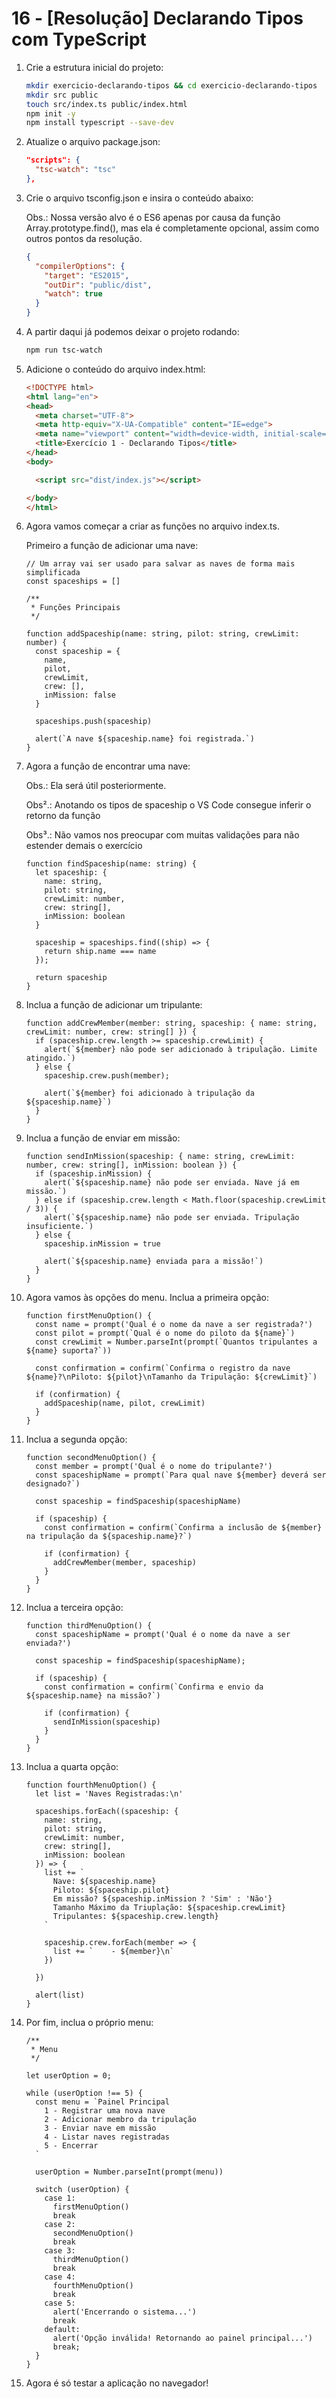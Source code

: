 # 16 - [Resolução] Declarando Tipos com TypeScript

1. Crie a estrutura inicial do projeto:
    
    ```bash
    mkdir exercicio-declarando-tipos && cd exercicio-declarando-tipos
    mkdir src public
    touch src/index.ts public/index.html
    npm init -y
    npm install typescript --save-dev
    ```
    
2. Atualize o arquivo package.json:
    
    ```json
    "scripts": {
      "tsc-watch": "tsc"
    },
    ```
    
3. Crie o arquivo tsconfig.json e insira o conteúdo abaixo:
    
    Obs.: Nossa versão alvo é o ES6 apenas por causa da função Array.prototype.find(), mas ela é completamente opcional, assim como outros pontos da resolução.
    
    ```json
    {
      "compilerOptions": {
        "target": "ES2015",
        "outDir": "public/dist",
        "watch": true
      }
    }
    ```
    
4. A partir daqui já podemos deixar o projeto rodando:
    
    ```bash
    npm run tsc-watch
    ```
    
5. Adicione o conteúdo do arquivo index.html:
    
    ```html
    <!DOCTYPE html>
    <html lang="en">
    <head>
      <meta charset="UTF-8">
      <meta http-equiv="X-UA-Compatible" content="IE=edge">
      <meta name="viewport" content="width=device-width, initial-scale=1.0">
      <title>Exercício 1 - Declarando Tipos</title>
    </head>
    <body>
    
      <script src="dist/index.js"></script>
    
    </body>
    </html>
    ```
    
6. Agora vamos começar a criar as funções no arquivo index.ts.
    
    Primeiro a função de adicionar uma nave:
    
    ```tsx
    // Um array vai ser usado para salvar as naves de forma mais simplificada
    const spaceships = []
    
    /**
     * Funções Principais
     */
    
    function addSpaceship(name: string, pilot: string, crewLimit: number) {
      const spaceship = {
        name,
        pilot,
        crewLimit,
        crew: [],
        inMission: false
      }
    
      spaceships.push(spaceship)
      
      alert(`A nave ${spaceship.name} foi registrada.`)
    }
    ```
    
7. Agora a função de encontrar uma nave:
    
    Obs.: Ela será útil posteriormente.
    
    Obs².: Anotando os tipos de spaceship o VS Code consegue inferir o retorno da função
    
    Obs³.: Não vamos nos preocupar com muitas validações para não estender demais o exercício
    
    ```tsx
    function findSpaceship(name: string) {
      let spaceship: {
        name: string,
        pilot: string,
        crewLimit: number,
        crew: string[],
        inMission: boolean
      }
      
      spaceship = spaceships.find((ship) => {
        return ship.name === name
      });
      
      return spaceship
    }
    ```
    
8. Inclua a função de adicionar um tripulante:
    
    ```tsx
    function addCrewMember(member: string, spaceship: { name: string, crewLimit: number, crew: string[] }) {
      if (spaceship.crew.length >= spaceship.crewLimit) {
        alert(`${member} não pode ser adicionado à tripulação. Limite atingido.`)
      } else {
        spaceship.crew.push(member);
      
        alert(`${member} foi adicionado à tripulação da ${spaceship.name}`)
      }
    }
    ```
    
9. Inclua a função de enviar em missão:
    
    ```tsx
    function sendInMission(spaceship: { name: string, crewLimit: number, crew: string[], inMission: boolean }) {
      if (spaceship.inMission) {
        alert(`${spaceship.name} não pode ser enviada. Nave já em missão.`)
      } else if (spaceship.crew.length < Math.floor(spaceship.crewLimit / 3)) {
        alert(`${spaceship.name} não pode ser enviada. Tripulação insuficiente.`)
      } else {
        spaceship.inMission = true
    
        alert(`${spaceship.name} enviada para a missão!`)
      }
    }
    ```
    
10. Agora vamos às opções do menu. Inclua a primeira opção:
    
    ```tsx
    function firstMenuOption() {
      const name = prompt('Qual é o nome da nave a ser registrada?')
      const pilot = prompt(`Qual é o nome do piloto da ${name}`)
      const crewLimit = Number.parseInt(prompt(`Quantos tripulantes a ${name} suporta?`))
    
      const confirmation = confirm(`Confirma o registro da nave ${name}?\nPiloto: ${pilot}\nTamanho da Tripulação: ${crewLimit}`)
    
      if (confirmation) {
        addSpaceship(name, pilot, crewLimit)
      }
    }
    ```
    
11. Inclua a segunda opção:
    
    ```tsx
    function secondMenuOption() {
      const member = prompt('Qual é o nome do tripulante?')
      const spaceshipName = prompt(`Para qual nave ${member} deverá ser designado?`)
    
      const spaceship = findSpaceship(spaceshipName)
    
      if (spaceship) {
        const confirmation = confirm(`Confirma a inclusão de ${member} na tripulação da ${spaceship.name}?`)
    
        if (confirmation) {
          addCrewMember(member, spaceship)
        }
      }
    }
    ```
    
12. Inclua a terceira opção:
    
    ```tsx
    function thirdMenuOption() {
      const spaceshipName = prompt('Qual é o nome da nave a ser enviada?')
    
      const spaceship = findSpaceship(spaceshipName);
    
      if (spaceship) {
        const confirmation = confirm(`Confirma e envio da ${spaceship.name} na missão?`)
    
        if (confirmation) {
          sendInMission(spaceship)
        }
      }
    }
    ```
    
13. Inclua a quarta opção:
    
    ```tsx
    function fourthMenuOption() {
      let list = 'Naves Registradas:\n'
    
      spaceships.forEach((spaceship: {
        name: string,
        pilot: string,
        crewLimit: number,
        crew: string[],
        inMission: boolean
      }) => {
        list += `
          Nave: ${spaceship.name}
          Piloto: ${spaceship.pilot}
          Em missão? ${spaceship.inMission ? 'Sim' : 'Não'}
          Tamanho Máximo da Triuplação: ${spaceship.crewLimit}
          Tripulantes: ${spaceship.crew.length}
        `
    
        spaceship.crew.forEach(member => {
          list += `    - ${member}\n`
        })
    
      })
    
      alert(list)
    }
    ```
    
14. Por fim, inclua o próprio menu:
    
    ```tsx
    /**
     * Menu
     */
    
    let userOption = 0;
    
    while (userOption !== 5) {
      const menu = `Painel Principal
        1 - Registrar uma nova nave
        2 - Adicionar membro da tripulação
        3 - Enviar nave em missão
        4 - Listar naves registradas
        5 - Encerrar
      `
    
      userOption = Number.parseInt(prompt(menu))
    
      switch (userOption) {
        case 1:
          firstMenuOption()
          break
        case 2:
          secondMenuOption()
          break
        case 3:
          thirdMenuOption()
          break
        case 4:
          fourthMenuOption()
          break
        case 5:
          alert('Encerrando o sistema...')
          break
        default:
          alert('Opção inválida! Retornando ao painel principal...')
          break;
      }
    }
    ```
    
15. Agora é só testar a aplicação no navegador!